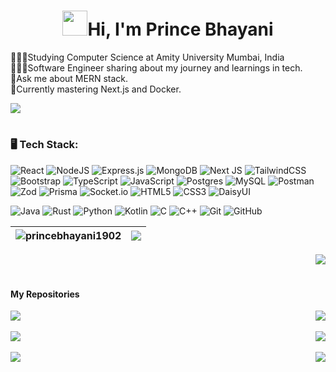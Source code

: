 <h1 align="center"><img src="https://user-images.githubusercontent.com/18350557/176309783-0785949b-9127-417c-8b55-ab5a4333674e.gif"  width="40" height="40" />Hi, I'm Prince Bhayani</h1>

👨🏻‍🎓Studying Computer Science at Amity University Mumbai, India <br>
👨🏻‍💻Software Engineer sharing about my journey and learnings in tech. <br>
💬Ask me about MERN stack. <br>
🌱Currently mastering Next.js and Docker. <br>

![](https://github-readme-stats.vercel.app/api?username=princebhayani&theme=buefy&hide_border=false&include_all_commits=false&count_private=false&rank_icon=percentile&show_icons=true)<br/> 
#
### 🖥️ Tech Stack:
![React](https://img.shields.io/badge/react-%2320232a.svg?style=for-the-badge&logo=react&logoColor=%2361DAFB) ![NodeJS](https://img.shields.io/badge/node.js-6DA55F?style=for-the-badge&logo=node.js&logoColor=white)
![Express.js](https://img.shields.io/badge/express.js-%23404d59.svg?style=for-the-badge&logo=express&logoColor=%2361DAFB) ![MongoDB](https://img.shields.io/badge/MongoDB-%234ea94b.svg?style=for-the-badge&logo=mongodb&logoColor=white) ![Next JS](https://img.shields.io/badge/Next-black?style=for-the-badge&logo=next.js&logoColor=white)
![TailwindCSS](https://img.shields.io/badge/tailwindcss-%2338B2AC.svg?style=for-the-badge&logo=tailwind-css&logoColor=white)
![Bootstrap](https://img.shields.io/badge/bootstrap-%238511FA.svg?style=for-the-badge&logo=bootstrap&logoColor=white)
![TypeScript](https://img.shields.io/badge/typescript-%23007ACC.svg?style=for-the-badge&logo=typescript&logoColor=white)
![JavaScript](https://img.shields.io/badge/javascript-%23323330.svg?style=for-the-badge&logo=javascript&logoColor=%23F7DF1E)
![Postgres](https://img.shields.io/badge/postgres-%23316192.svg?style=for-the-badge&logo=postgresql&logoColor=white)
![MySQL](https://img.shields.io/badge/mysql-%2300000f.svg?style=for-the-badge&logo=mysql&logoColor=white) ![Postman](https://img.shields.io/badge/Postman-FF6C37?style=for-the-badge&logo=postman&logoColor=white)
![Zod](https://img.shields.io/badge/zod-%233068b7.svg?style=for-the-badge&logo=zod&logoColor=white) ![Prisma](https://img.shields.io/badge/Prisma-3982CE?style=for-the-badge&logo=Prisma&logoColor=white)
![Socket.io](https://img.shields.io/badge/Socket.io-black?style=for-the-badge&logo=socket.io&badgeColor=010101)
![HTML5](https://img.shields.io/badge/html5-%23E34F26.svg?style=for-the-badge&logo=html5&logoColor=white)
![CSS3](https://img.shields.io/badge/css3-%231572B6.svg?style=for-the-badge&logo=css3&logoColor=white) ![DaisyUI](https://img.shields.io/badge/daisyui-5A0EF8?style=for-the-badge&logo=daisyui&logoColor=white)


![Java](https://img.shields.io/badge/java-%23ED8B00.svg?style=for-the-badge&logo=openjdk&logoColor=white) ![Rust](https://img.shields.io/badge/rust-%23000000.svg?style=for-the-badge&logo=rust&logoColor=white) ![Python](https://img.shields.io/badge/python-3670A0?style=for-the-badge&logo=python&logoColor=ffdd54) ![Kotlin](https://img.shields.io/badge/kotlin-%237F52FF.svg?style=for-the-badge&logo=kotlin&logoColor=white) ![C](https://img.shields.io/badge/c-%2300599C.svg?style=for-the-badge&logo=c&logoColor=white) ![C++](https://img.shields.io/badge/c++-%2300599C.svg?style=for-the-badge&logo=c%2B%2B&logoColor=white) ![Git](https://img.shields.io/badge/git-%23F05033.svg?style=for-the-badge&logo=git&logoColor=white) ![GitHub](https://img.shields.io/badge/github-%23121011.svg?style=for-the-badge&logo=github&logoColor=white)

| <div><img align="center" src="https://github-readme-streak-stats.herokuapp.com/?user=princebhayani&" alt="princebhayani1902" /></div> |  <div><img align="center" src="https://github-readme-stats.vercel.app/api/top-langs/?username=princebhayani&layout=compact&theme=buefy&hide_border=true" /></div> |
| ------------- | ------------- |
<p align="right"><img src="https://komarev.com/ghpvc/?username=princebhayani1902&color=blueviolet&&style=flat&label=👁️" /></p>

#
#### My Repositories
<div align="center">
    <div style="display: flex; justify-content: space-between; "> 
      <a href="https://github.com/princebhayani/Chat-App">
        <img align="center" src="https://github-readme-stats.vercel.app/api/pin/?username=princebhayani&repo=Chat-App&theme=buefy&show_owner=true" />
      </a> 
      <a href="https://github.com/princebhayani/Real-Estate-MERN">
        <img align="center" src="https://github-readme-stats.vercel.app/api/pin/?username=princebhayani&repo=Real-Estate-MERN&theme=buefy&show_owner=true" />
      </a> 
    </div>
    <br />
    <div style="display: flex; justify-content: space-between; "> 
      <a href="https://github.com/princebhayani/Java-DSA">
        <img align="center" src="https://github-readme-stats.vercel.app/api/pin/?username=princebhayani&repo=Java-DSA&theme=buefy&show_owner=true" />
      </a>
      <a href="https://github.com/princebhayani/100xDevs-Cohort">
        <img align="center" src="https://github-readme-stats.vercel.app/api/pin/?username=princebhayani&repo=100xDevs-Cohort&theme=buefy&show_owner=true" />
      </a>
    </div>
    <br />
    <div style="display: flex; justify-content: space-between; "> 
      <a href="https://github.com/princebhayani/Blog-App">
        <img align="center" src="https://github-readme-stats.vercel.app/api/pin/?username=princebhayani&repo=Blog-App&theme=buefy&show_owner=true" />
      </a>
      <a href="https://github.com/princebhayani/Visual-Chat-Media">
        <img align="center" src="https://github-readme-stats.vercel.app/api/pin/?username=princebhayani&repo=Visual-Chat-Media&theme=buefy&show_owner=true" />
      </a>
    </div>
  </div>
